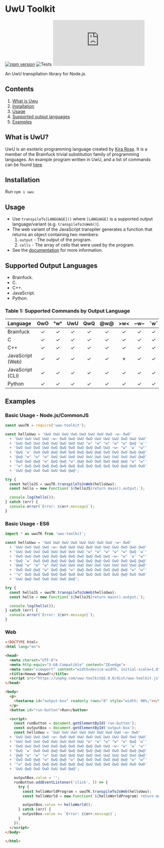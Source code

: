 # UwU Toolkit
[![npm version](https://badge.fury.io/js/uwu-toolkit.svg)](https://badge.fury.io/js/uwu-toolkit)
![Tests](https://github.com/synthetic-borealis/uwu-toolkit.js/actions/workflows/test.yml/badge.svg)
[![GitHub license](https://img.shields.io/github/license/synthetic-borealis/uwu-toolkit.js)](https://github.com/synthetic-borealis/uwu-toolkit.js/blob/main/LICENSE)

An UwU transpilation library for Node.js.

## Contents

1. [What is Uwu](#what-is-uwu)
2. [Installation](#installation)
3. [Usage](#usage)
4. [Supported output languages](#supported-output-languages)
5. [Examples](#examples)

## What is UwU?

UwU is an esoteric programming language created by [Kira Rose](https://github.com/KiraDotRose). It is a member of the Brainfuck trivial substitution family of programming languages. An example program written in UwU, and a list of commands can be found [here](https://github.com/KiraDotRose/UwU).

## Installation

Run `npm i uwu`

## Usage

- Use `transpileTo[LANGUAGE]()` where `[LANGUAGE]` is a supported output language/variant (e.g. `transpileToJsWeb()`).
- The web variant of the JavaScript transpiler generates a function that returns an object containing two members:
  1. `output` - The output of the program.
  2. `cells` - The array of cells that were used by the program.
- See the [documentation](docs/API.md) for more information.

## Supported Output Languages

- Brainfuck.
- C.
- C++.
- JavaScript.
- Python.

### Table 1: Supported Commands by Output Language

| Language         |   OwO   |   °w°   |   UwU   |   QwQ   |   @w@   |   >w<   |  \~w\~  |   ¯w¯   | Memory Size    |
| :--------------- | :-----: | :-----: | :-----: | :-----: | :-----: | :-----: | :-----: | :-----: | :------------: |
| Brainfuck        | &check; | &check; | &check; | &check; | &check; | &check; | &check; | &check; | Not Applicable |
| C                | &check; | &check; | &check; | &check; | &check; | &check; | &check; | &check; | 30,000         |
| C++              | &check; | &check; | &check; | &check; | &check; | &check; | &check; | &check; | 30,000/Dynamic |
| JavaScript (Web) | &check; | &check; | &check; | &check; | &check; | &cross; | &check; | &check; | 30,000/Dynamic |
| JavaScript (CLI) | &check; | &check; | &check; | &check; | &check; | &check; | &check; | &check; | 30,000/Dynamic |
| Python           | &check; | &check; | &check; | &check; | &check; | &check; | &check; | &check; | 30,000/Dynamic |

## Examples

### Basic Usage - Node.js/CommonJS
```javascript
const uwuTK = require('uwu-toolkit');

const helloUwu = 'UwU UwU UwU UwU UwU UwU UwU UwU ~w~ OwO'
  + 'UwU UwU UwU UwU ~w~ OwO UwU UwU OwO UwU UwU UwU OwO UwU UwU'
  + 'UwU OwO UwU OwO UwU UwU UwU UwU °w° °w° °w° °w° °w° QwQ ¯w¯'
  + 'OwO UwU OwO UwU OwO QwQ OwO OwO QwQ OwO UwU ~w~ °w° ¯w¯ °w°'
  + 'QwQ ¯w¯ OwO OwO @w@ OwO QwQ QwQ QwQ @w@ OwO OwO OwO QwQ @w@'
  + '@w@ °w° °w° °w° UwU UwU UwU UwU UwU UwU UwU UwU UwU UwU @w@'
  + 'OwO OwO @w@ °w° QwQ @w@ °w° @w@ OwO OwO OwO @w@ @w@ °w° °w°'
  + '°w° QwQ QwQ QwQ QwQ QwQ QwQ QwQ QwQ QwQ QwQ QwQ @w@ OwO OwO'
  + 'UwU @w@ OwO OwO UwU UwU @w@';

try {
  const helloJS = uwuTK.transpileToJsWeb(helloUwu);
  const hello = new Function(`${helloJS}return main().output;`);

  console.log(hello());
} catch (err) {
  console.error(`Error: ${err.message}`);
}
```

### Basic Usage - ES6
```javascript
import * as uwuTK from 'uwu-toolkit';

const helloUwu = 'UwU UwU UwU UwU UwU UwU UwU UwU ~w~ OwO'
  + 'UwU UwU UwU UwU ~w~ OwO UwU UwU OwO UwU UwU UwU OwO UwU UwU'
  + 'UwU OwO UwU OwO UwU UwU UwU UwU °w° °w° °w° °w° °w° QwQ ¯w¯'
  + 'OwO UwU OwO UwU OwO QwQ OwO OwO QwQ OwO UwU ~w~ °w° ¯w¯ °w°'
  + 'QwQ ¯w¯ OwO OwO @w@ OwO QwQ QwQ QwQ @w@ OwO OwO OwO QwQ @w@'
  + '@w@ °w° °w° °w° UwU UwU UwU UwU UwU UwU UwU UwU UwU UwU @w@'
  + 'OwO OwO @w@ °w° QwQ @w@ °w° @w@ OwO OwO OwO @w@ @w@ °w° °w°'
  + '°w° QwQ QwQ QwQ QwQ QwQ QwQ QwQ QwQ QwQ QwQ QwQ @w@ OwO OwO'
  + 'UwU @w@ OwO OwO UwU UwU @w@';

try {
  const helloJS = uwuTK.transpileToJsWeb(helloUwu);
  const hello = new Function(`${helloJS}return main().output;`);

  console.log(hello());
} catch (err) {
  console.error(`Error: ${err.message}`);
}
```

### Web
```html
<!DOCTYPE html>
<html lang="en">

<head>
  <meta charset="UTF-8">
  <meta http-equiv="X-UA-Compatible" content="IE=edge">
  <meta name="viewport" content="width=device-width, initial-scale=1.0">
  <title>Hewwo Wowwd!</title>
  <script src="https://unpkg.com/uwu-toolkit@2.0.0/dist/uwu-toolkit.js"></script>
</head>

<body>
  <p>
    <textarea id="output-box" readonly rows="8" style="width: 90%;"></textarea>
  </p>
  <button id="run-button">Run</button>

  <script>
    const runButton = document.getElementById('run-button');
    const outputBox = document.getElementById('output-box');
    const helloUwu = 'UwU UwU UwU UwU UwU UwU UwU UwU ~w~ OwO'
  + 'UwU UwU UwU UwU ~w~ OwO UwU UwU OwO UwU UwU UwU OwO UwU UwU'
  + 'UwU OwO UwU OwO UwU UwU UwU UwU °w° °w° °w° °w° °w° QwQ ¯w¯'
  + 'OwO UwU OwO UwU OwO QwQ OwO OwO QwQ OwO UwU ~w~ °w° ¯w¯ °w°'
  + 'QwQ ¯w¯ OwO OwO @w@ OwO QwQ QwQ QwQ @w@ OwO OwO OwO QwQ @w@'
  + '@w@ °w° °w° °w° UwU UwU UwU UwU UwU UwU UwU UwU UwU UwU @w@'
  + 'OwO OwO @w@ °w° QwQ @w@ °w° @w@ OwO OwO OwO @w@ @w@ °w° °w°'
  + '°w° QwQ QwQ QwQ QwQ QwQ QwQ QwQ QwQ QwQ QwQ QwQ @w@ OwO OwO'
  + 'UwU @w@ OwO OwO UwU UwU @w@';

    outputBox.value = '';
    runButton.addEventListener('click', () => {
      try {
        const helloWorldProgram = uwuTK.transpileToJsWeb(helloUwu);
        const helloWorld = new Function(`${helloWorldProgram} return main().output;`);

        outputBox.value += helloWorld();
      } catch (err) {
        outputBox.value += `Error: ${err.message}`;
      }
    });
  </script>
</body>

</html>
```
